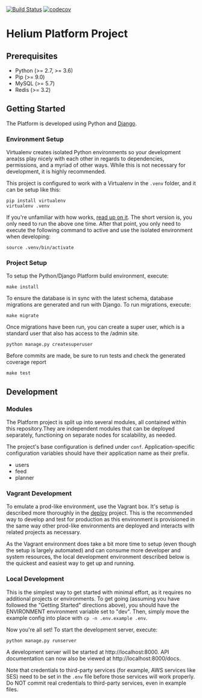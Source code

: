 [![Build Status](https://travis-ci.org/HeliumEdu/platform.svg?branch=master)](https://travis-ci.org/HeliumEdu/platform)
[![codecov](https://codecov.io/gh/HeliumEdu/platform/branch/master/graph/badge.svg)](https://codecov.io/gh/HeliumEdu/platform)


# Helium Platform Project

## Prerequisites
* Python (>= 2.7, >= 3.6)
* Pip (>= 9.0)
* MySQL (>= 5.7)
* Redis (>= 3.2)

## Getting Started
The Platform is developed using Python and [Django](https://www.djangoproject.com).

### Environment Setup
Virtualenv creates isolated Python environments so your development area(ss play nicely with each other in regards to
dependencies, permissions, and a myriad of other ways. While this is not necessary for development, it is highly
recommended.

This project is configured to work with a Virtualenv in the `.venv` folder, and it can be setup like this:

```
pip install virtualenv
virtualenv .venv
```

If you're unfamiliar with how works, [read up on it](https://virtualenv.pypa.io/en/stable). The short version is, you only need to run the
above one time. After that point, you only need to execute the following command to active and use the isolated environment when developing:

```
source .venv/bin/activate
```

### Project Setup
To setup the Python/Django Platform build environment, execute:

```
make install
```

To ensure the database is in sync with the latest schema, database migrations are generated and run with Django. To run migrations, execute:

```
make migrate
```

Once migrations have been run, you can create a super user, which is a standard user that also has access to the /admin site.

```
python manage.py createsuperuser
```

Before commits are made, be sure to run tests and check the generated coverage report

```
make test
```

## Development
### Modules
The Platform project is split up into several modules, all contained within this repository.They are independent modules that can be deployed
separately, functioning on separate nodes for scalability, as needed.

The project's base configuration is defined under `conf`. Application-specific configuration variables should have their application name as their
prefix.

* users
* feed
* planner

### Vagrant Development
To emulate a prod-like environment, use the Vagrant box. It's setup is described more thoroughly in the [deploy](https://github.com/HeliumEdu/deploy)
project. This is the recommended way to develop and test for production as this environment is provisioned in the same way other prod-like
environments are deployed and interacts with related projects as necessary.

As the Vagrant environment does take a bit more time to setup (even though the setup is largely automated) and can consume more developer
and system resources, the local development environment described below is the quickest and easiest way to get up and running.

### Local Development
This is the simplest way to get started with minimal effort, as it requires no additional projects or environments. To get going (assuming
you have followed the "Getting Started" directions above), you should have the ENVIRONMENT environment variable set to "dev". Then, simply
move the example config into place with `cp -n .env.example .env`.

Now you're all set! To start the development server, execute:

```
python manage.py runserver
```

A development server will be started at http://localhost:8000. API documentation can now also be viewed at http://localhost:8000/docs.

Note that credentials to third-party services (for example, AWS services like SES) need to be set in the `.env` file
before those services will work properly. Do NOT commit real credentials to third-party services, even in example files.